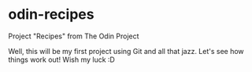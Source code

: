 # odin-recipes
Project "Recipes" from The Odin Project

Well, this will be my first project using Git and all that jazz.
Let's see how things work out! Wish my luck :D
